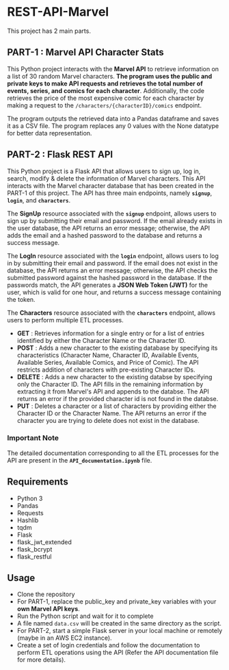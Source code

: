# REST-API-Marvel

This project has 2 main parts. 

## PART-1 : Marvel API Character Stats

This Python project interacts with the **Marvel API** to retrieve information on a list of 30 random Marvel characters. **The program uses the public and private keys to make API requests and retrieves the total number of events, series, and comics for each character**. Additionally, the code retrieves the price of the most expensive comic for each character by making a request to the ```/characters/{characterID}/comics``` endpoint.

The program outputs the retrieved data into a Pandas dataframe and saves it as a CSV file. The program replaces any 0 values with the None datatype for better data representation.


## PART-2 : Flask REST API 

This Python project is a Flask API that allows users to sign up, log in, search, modify & delete the information of Marvel characters. This API interacts with the Marvel character database that has been created in the PART-1 of this project. The API has three main endpoints, namely **```signup```**, **```login```**, and **```characters```**.

The **SignUp** resource associated with the **```signup```** endpoint, allows users to sign up by submitting their email and password. If the email already exists in the user database, the API returns an error message; otherwise, the API adds the email and a hashed password to the database and returns a success message.

The **LogIn** resource associated with the **```login```** endpoint, allows users to log in by submitting their email and password. If the email does not exist in the database, the API returns an error message; otherwise, the API checks the submitted password against the hashed password in the database. If the passwords match, the API generates a **JSON Web Token (JWT)** for the user, which is valid for one hour, and returns a success message containing the token.

The **Characters** resource associated with the **```characters```** endpoint, allows users to perform multiple ETL processes. 
- **GET** : Retrieves information for a single entry or for a list of entries identified by either the Character Name or the Character ID.
- **POST** : Adds a new character to the existing database by specifying its characteristics (Character Name, Character ID, Available Events, Available Series, Available Comics, and Price of Comic). The API restricts addition of characters with pre-existing Character IDs.
- **DELETE** : Adds a new character to the existing databse by specifying only the Character ID. The API fills in the remaining information by extracting it from Marvel's API and appends to the databse. The API returns an error if the provided character id is not found in the databse.
- **PUT** : Deletes a character or a list of characters by providing either the Character ID or the Character Name. The API returns an error if the character you are trying to delete does not exist in the database.

### Important Note 
The detailed documentation corresponding to all the ETL processes for the API are present in the **```API_documentation.ipynb```** file.

## Requirements
- Python 3
- Pandas
- Requests
- Hashlib
- tqdm
- Flask
- flask_jwt_extended
- flask_bcrypt
- flask_restful

## Usage
- Clone the repository
- For PART-1, replace the public_key and private_key variables with your **own Marvel API keys**.
- Run the Python script and wait for it to complete
- A file named ```data.csv``` will be created in the same directory as the script.
- For PART-2, start a simple Flask server in your local machine or remotely (maybe in an AWS EC2 instance). 
- Create a set of login credentials and follow the documentation to perform ETL operations using the API (Refer the API documentation file for more details).

